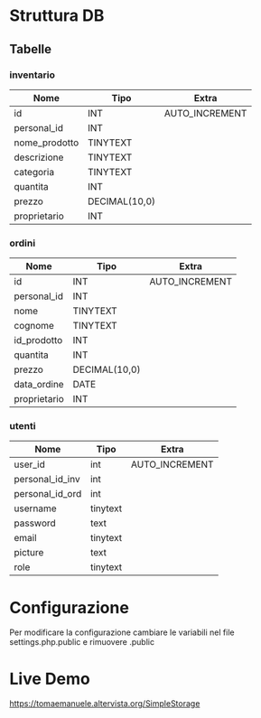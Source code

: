 # Struttura DB

## Tabelle

### inventario

| Nome          | Tipo          | Extra          |
|---------------|---------------|----------------|
| id            | INT           | AUTO_INCREMENT |
| personal_id   | INT           |                |
| nome_prodotto | TINYTEXT      |                |
| descrizione   | TINYTEXT      |                |
| categoria     | TINYTEXT      |                |
| quantita      | INT           |                |
| prezzo        | DECIMAL(10,0) |                |
| proprietario  | INT           |                |

### ordini

| Nome         | Tipo          | Extra          |
|--------------|---------------|----------------|
| id           | INT           | AUTO_INCREMENT |
| personal_id  | INT           |                |
| nome         | TINYTEXT      |                |
| cognome      | TINYTEXT      |                |
| id_prodotto  | INT           |                |
| quantita     | INT           |                |
| prezzo       | DECIMAL(10,0) |                |
| data_ordine  | DATE          |                |
| proprietario | INT           |                |

### utenti

| Nome            | Tipo     | Extra          |
|-----------------|----------|----------------|
| user_id         | int      | AUTO_INCREMENT |
| personal_id_inv | int      |                |
| personal_id_ord | int      |                |
| username        | tinytext |                |
| password        | text     |                |
| email           | tinytext |                |
| picture         | text     |                |
| role            | tinytext |                |

# Configurazione

Per modificare la configurazione cambiare le variabili nel file settings.php.public e rimuovere .public

# Live Demo

https://tomaemanuele.altervista.org/SimpleStorage